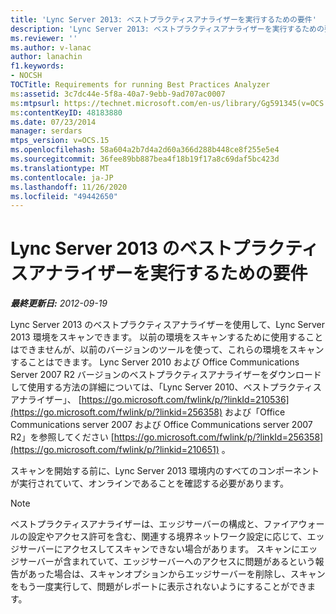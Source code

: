 ```yaml
---
title: 'Lync Server 2013: ベストプラクティスアナライザーを実行するための要件'
description: 'Lync Server 2013: ベストプラクティスアナライザーを実行するための要件。'
ms.reviewer: ''
ms.author: v-lanac
author: lanachin
f1.keywords:
- NOCSH
TOCTitle: Requirements for running Best Practices Analyzer
ms:assetid: 3c7dc44e-5f8a-40a7-9ebb-9ad707ac0007
ms:mtpsurl: https://technet.microsoft.com/en-us/library/Gg591345(v=OCS.15)
ms:contentKeyID: 48183880
ms.date: 07/23/2014
manager: serdars
mtps_version: v=OCS.15
ms.openlocfilehash: 58a604a2b7d4a2d60a366d288b448ce8f255e5e4
ms.sourcegitcommit: 36fee89bb887bea4f18b19f17a8c69daf5bc423d
ms.translationtype: MT
ms.contentlocale: ja-JP
ms.lasthandoff: 11/26/2020
ms.locfileid: "49442650"
---
```

# <a name="requirements-for-running-best-practices-analyzer-in-lync-server-2013"></a>Lync Server 2013 のベストプラクティスアナライザーを実行するための要件

<div data-xmlns="http://www.w3.org/1999/xhtml">

<div class="topic" data-xmlns="http://www.w3.org/1999/xhtml" data-msxsl="urn:schemas-microsoft-com:xslt" data-cs="https://msdn.microsoft.com/">

<div data-asp="https://msdn2.microsoft.com/asp">



</div>

<div id="mainSection">

<div id="mainBody">

<span> </span>

_**最終更新日:** 2012-09-19_

Lync Server 2013 のベストプラクティスアナライザーを使用して、Lync Server 2013 環境をスキャンできます。 以前の環境をスキャンするために使用することはできませんが、以前のバージョンのツールを使って、これらの環境をスキャンすることはできます。 Lync Server 2010 および Office Communications Server 2007 R2 バージョンのベストプラクティスアナライザーをダウンロードして使用する方法の詳細については、「Lync Server 2010、ベストプラクティスアナライザー」、 [https://go.microsoft.com/fwlink/p/?linkId=210536](https://go.microsoft.com/fwlink/p/?linkid=256358) および「Office Communications server 2007 および Office Communications server 2007 R2」を参照してください [https://go.microsoft.com/fwlink/p/?linkId=256358](https://go.microsoft.com/fwlink/p/?linkid=210651) 。

スキャンを開始する前に、Lync Server 2013 環境内のすべてのコンポーネントが実行されていて、オンラインであることを確認する必要があります。

<div>


> [!NOTE]  
> ベストプラクティスアナライザーは、エッジサーバーの構成と、ファイアウォールの設定やアクセス許可を含む、関連する境界ネットワーク設定に応じて、エッジサーバーにアクセスしてスキャンできない場合があります。 スキャンにエッジサーバーが含まれていて、エッジサーバーへのアクセスに問題があるという報告があった場合は、スキャンオプションからエッジサーバーを削除し、スキャンをもう一度実行して、問題がレポートに表示されないようにすることができます。



</div>

</div>

<span> </span>

</div>

</div>

</div>

